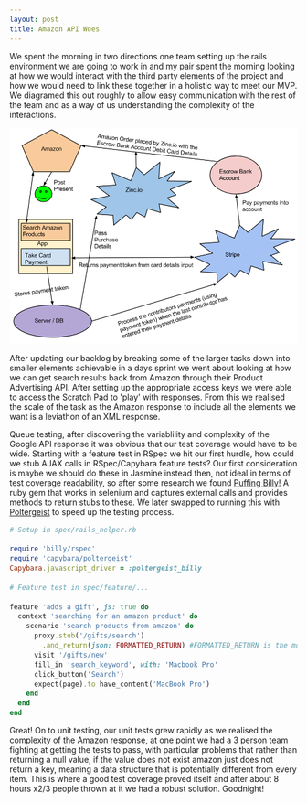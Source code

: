 ```yaml
---
layout: post
title: Amazon API Woes
---
```


We spent the morning in two directions one team setting up the rails environment we are going to work in and my pair spent the morning looking at how we would interact with the third party elements of the project and how we would need to link these together in a holistic way to meet our MVP. We diagramed this out roughly to allow easy communication with the rest of the team and as a way of us understanding the complexity of the interactions.

![Technologies Map](/images/TechnologiesPlan.png)

After updating our backlog by breaking some of the larger tasks down into smaller elements achievable in a days sprint we went about looking at how we can get search results back from Amazon through their Product Advertising API. After setting up the appropriate access keys we were able to access the Scratch Pad to 'play' with responses. From this we realised the scale of the task as the Amazon response to include all the elements we want is a leviathon of an XML response. 

Queue testing, after discovering the variablility and complexity of the Google API response it was obvious that our test coverage would have to be wide. Starting with a feature test in RSpec we hit our first hurdle, how could we stub AJAX calls in RSpec/Capybara feature tests? Our first consideration is maybe we should do these in Jasmine instead then, not ideal in terms of test coverage readability, so after some research we found [Puffing Billy!](https://github.com/oesmith/puffing-billy) A ruby gem that works in selenium and captures external calls and provides methods to return stubs to these. We later swapped to running this with [Poltergeist](https://github.com/teampoltergeist/poltergeist) to speed up the testing process.

```ruby
# Setup in spec/rails_helper.rb

require 'billy/rspec'
require 'capybara/poltergeist'
Capybara.javascript_driver = :poltergeist_billy

# Feature test in spec/feature/...

feature 'adds a gift', js: true do
  context 'searching for an amazon product' do
    scenario 'search products from amazon' do
      proxy.stub('/gifts/search')
        .and_return(json: FORMATTED_RETURN) #FORMATTED_RETURN is the mock JSON object in a helper
      visit '/gifts/new'
      fill_in 'search_keyword', with: 'Macbook Pro'
      click_button('Search')
      expect(page).to have_content('MacBook Pro')
    end
  end
end
```

Great! On to unit testing, our unit tests grew rapidly as we realised the complexity of the Amazon response, at one point we had a 3 person team fighting at getting the tests to pass, with particular problems that rather than returning a null value, if the value does not exist amazon just does not return a key, meaning a data structure that is potentially different from every item. This is where a good test coverage proved itself and after about 8 hours x2/3 people thrown at it we had a robust solution. Goodnight!
